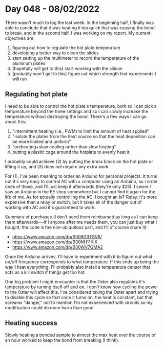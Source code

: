# Day 048 - 08/02/2022

There wasn't much to log the last week. In the beginning half, I finally was able to conclude that it was heating it too quick that was causing the bond to break, and in the second half, I was working on my report. My current objectives are:

1) figuring out how to regulate the hot plate temperature
2) developing a better way to clean the slides
3) start setting up the multimeter to record the temperature of the aluminum plates
4) (hopefully will get to this) start working with the silicon
5) (probably won't get to this) figure out which strength test experiments I will run

## Regulating hot plate

I need to be able to control the hot plate's temperature, both so I can pick a temperature beyond the three settings and so I can slowly increase the temperature without destroying the bond. There's a few ways I can go about this:

1) "intermittent heating (i.e., PWM) to limit the amount of heat applied"
2) "isolate the plates from the heat source so that the heat deposition can be more limited and uniform"
3) "preheating+slow cooling rather than slow heating"
4) putting a plastic cage around the hotplate to evenly heat it

I probably could achieve (2) by putting the brass block on the hot plate or lifting it up, and (3) does not require any extra work.

For (1), I've been meaning to order an Arduino for personal projects. It turns out it's very easy to control AC with a computer using an Arduino, so I order ones of those, and I'll just keep it afterwards (they're only $25). I swore I saw an Arduino in the EE shop somewhere but I cannot find it again for the life of me. As for actually controlling the AC, I bought an IoT Relay. It's more expensive than a relay or switch, but it takes all of the danger out of working with AC and it's guaranteed to work. 

Summary of purchases (I don't need them reimbursed as long as I can keep them afterwards---if I anyone after me needs them, you can just buy what I bought; the code is the non-ubiquitous part, and I'll of course share it):
- https://www.amazon.com/dp/B008GRTSV6/
- https://www.amazon.com/dp/B00NH11KIK
- https://www.amazon.com/dp/B00WV7GMA2

Once the Arduino arrives, I'll have to experiment with it to figure out what on/off frequency corresponds to what temperature. If this ends up being the way I heat everything, I'll probably also install a temperature censor that acts as a kill switch if things get too hot.

One big problem I might encounter is that the Oster also regulates it's temperature by turning itself off and on. I don't know how cycling the power to the Oster will affect this. I've considered taking the Oster apart and trying to disable this cycle so that once it turns on, the heat is constant, but that screams "danger," not to mention I'm not experienced with circuits so my modification could do more harm than good.

## Heating success

Slowly heating a bonded sample to almost the max heat over the course of an hour worked to keep the bond from breaking (I think).
